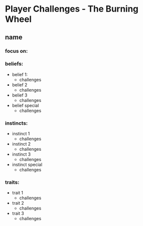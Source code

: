 # Player Challenges - The Burning Wheel
## name
### focus on: 
### beliefs:
- belief 1:
  - challenges
- belief 2
  - challenges
- belief 3
  - challenges
- belief special
  - challenges
### instincts:
- instinct 1
  - challenges
- instinct 2
  - challenges
- instinct 3
  - challenges
- instinct special
  - challenges
### traits:
- trait 1
  - challenges
- trait 2
  - challenges
- trait 3
  - challenges